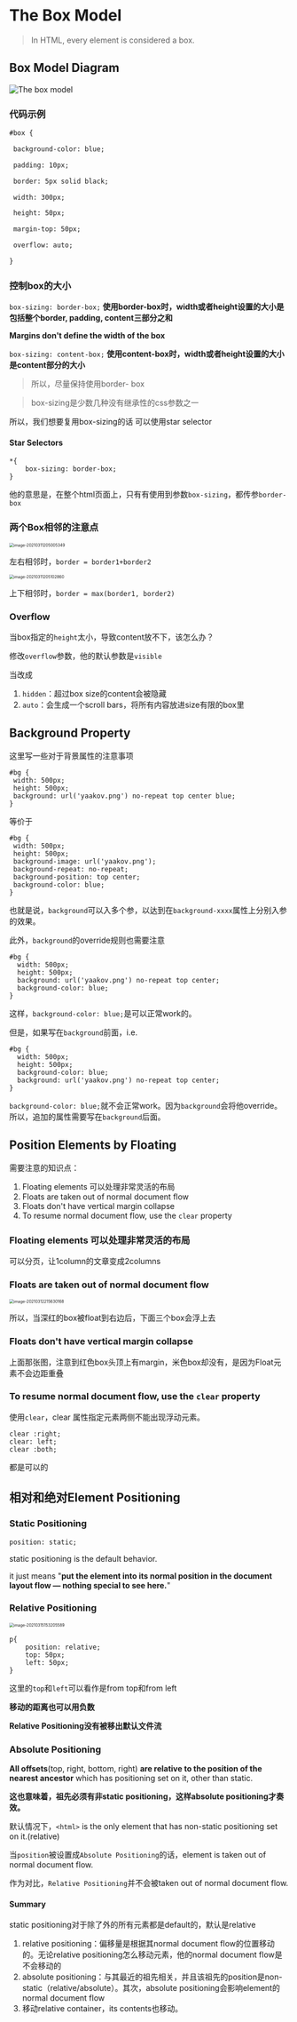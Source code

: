 # The Box Model

> In HTML, every element is considered a box.

## Box Model Diagram

![The box model](C:\Users\ZJF\AppData\Roaming\Typora\typora-user-images\image-20210311195004279.png)

### 代码示例

```html
#box {

 background-color: blue;

 padding: 10px;

 border: 5px solid black;

 width: 300px;

 height: 50px;

 margin-top: 50px;

 overflow: auto;

}
```

### 控制box的大小

`box-sizing: border-box;`
**使用border-box时，width或者height设置的大小是包括整个border, padding, content三部分之和**

**Margins don't define the width of the box**

`box-sizing: content-box;`
**使用content-box时，width或者height设置的大小是content部分的大小**

> 所以，尽量保持使用border- box

> box-sizing是少数几种没有继承性的css参数之一

所以，我们想要复用box-sizing的话
可以使用star selector

#### Star Selectors

```
*{
	box-sizing: border-box;
}
```
他的意思是，在整个html页面上，只有有使用到参数`box-sizing`，都传参`border-box`



### 两个Box相邻的注意点

<img src="C:\Users\ZJF\AppData\Roaming\Typora\typora-user-images\image-20210311205005349.png" alt="image-20210311205005349" style="zoom:50%;" />

左右相邻时，`border = border1+border2`

<img src="C:\Users\ZJF\AppData\Roaming\Typora\typora-user-images\image-20210311205102860.png" alt="image-20210311205102860" style="zoom:50%;" />

上下相邻时，`border = max(border1, border2)`

### Overflow

当box指定的`height`太小，导致content放不下，该怎么办？

修改`overflow`参数，他的默认参数是`visible`

当改成

1. `hidden`：超过box size的content会被隐藏
2. `auto`：会生成一个scroll bars，将所有内容放进size有限的box里



## Background Property

这里写一些对于背景属性的注意事项

```
#bg {
 width: 500px;
 height: 500px;
 background: url('yaakov.png') no-repeat top center blue;
}
```

等价于

```
#bg {
 width: 500px;
 height: 500px;
 background-image: url('yaakov.png');
 background-repeat: no-repeat;
 background-position: top center;
 background-color: blue;
}
```

也就是说，`background`可以入多个参，以达到在`background-xxxx`属性上分别入参的效果。

此外，`background`的override规则也需要注意

```
#bg {
  width: 500px;
  height: 500px;
  background: url('yaakov.png') no-repeat top center;
  background-color: blue;
}
```

这样，`background-color: blue;`是可以正常work的。

但是，如果写在`background`前面，i.e.

```
#bg {
  width: 500px;
  height: 500px;
  background-color: blue;
  background: url('yaakov.png') no-repeat top center;
}
```

`background-color: blue;`就不会正常work。因为`background`会将他override。所以，追加的属性需要写在`background`后面。



## Position Elements by Floating

需要注意的知识点：

1. Floating elements 可以处理非常灵活的布局
2. Floats are taken out of normal document flow
3. Floats don't have vertical margin collapse
4. To resume normal document flow, use the `clear` property

### Floating elements 可以处理非常灵活的布局

可以分页，让1column的文章变成2columns

### Floats are taken out of normal document flow

<img src="C:\Users\ZJF\AppData\Roaming\Typora\typora-user-images\image-20210312215630168.png" alt="image-20210312215630168" style="zoom:50%;" />

所以，当深红的box被float到右边后，下面三个box会浮上去

### Floats don't have vertical margin collapse

上面那张图，注意到红色box头顶上有margin，米色box却没有，是因为Float元素不会边距重叠

### To resume normal document flow, use the `clear` property

使用`clear`，clear 属性指定元素两侧不能出现浮动元素。

```
clear :right;
clear: left;
clear :both;
```

都是可以的



## 相对和绝对Element Positioning

### Static Positioning

```
position: static;
```

static positioning is the default behavior. 

it just means "**put the element into its normal position in the document layout flow — nothing special to see here.**"



### Relative Positioning

<img src="C:\Users\ZJF\AppData\Roaming\Typora\typora-user-images\image-20210315153205589.png" alt="image-20210315153205589" style="zoom:50%;" />

```
p{
	position: relative;
	top: 50px;
	left: 50px;
}
```

这里的`top`和`left`可以看作是from top和from left

**移动的距离也可以用负数**

**Relative Positioning没有被移出默认文件流**



### Absolute Positioning

**All offsets**(top, right, bottom, right) **are relative to the position of the nearest ancestor** which has positioning set on it, other than static.

**这也意味着，祖先必须有非static positioning，这样absolute positioning才奏效。**

默认情况下，`<html>` is the only element that has non-static positioning set on it.(relative) 

当`position`被设置成`Absolute Positioning`的话，element is taken out of normal document flow.

作为对比，`Relative Positioning`并不会被taken out of normal document flow.

#### Summary

static positioning对于除了<html>外的所有元素都是default的，<html>默认是relative

1. relative positioning：偏移量是根据其normal document flow的位置移动的。无论relative positioning怎么移动元素，他的normal document flow是不会移动的
2. absolute positioning：与其最近的祖先相关，并且该祖先的position是non-static（relative/absolute）。其次，absolute positioning会影响element的normal document flow
3. 移动relative container，its contents也移动。





